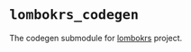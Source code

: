 # `lombokrs_codegen`

The codegen submodule for [lombokrs](https://github.com/photowey/lombokrs) project.
